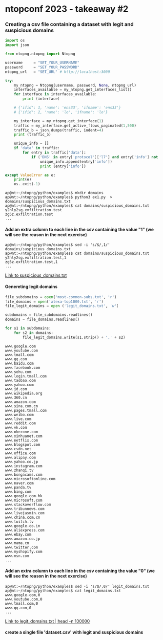 # ntopconf 2023 - takeaway #2

### Creating a csv file containing a dataset with legit and suspicious domains

```python
import os
import json

from ntopng.ntopng import Ntopng

username     = "SET_YOUR_USERNAME"
password     = "SET_YOUR_PASSWORD"
ntopng_url   = "SET_URL" # http://localhost:3000

try:
	my_ntopng = Ntopng(username, password, None, ntopng_url)
	interfaces_available = my_ntopng.get_interfaces_list()
	for interface in interfaces_available:
		print (interface)

	# {'ifid': 1, 'name': 'ens33', 'ifname': 'ens33'}
	# {'ifid': 2, 'name': 'lo', 'ifname': 'lo'}

	my_interface = my_ntopng.get_interface(1)
	traffic = my_interface.get_active_flows_paginated(1,500)
	traffic_b = json.dumps(traffic, indent=4)
	print (traffic_b)

	unique_info = []
	if 'data' in traffic:
		for entry in traffic['data']:
			if ('DNS' in entry['protocol']['l7'] and entry['info'] not in unique_info):
				unique_info.append(entry['info'])
				print (entry['info'])

except ValueError as e:
	print(e)
	os._exit(-1)
``` 


```shell
ap@nt:~/ntopng/python/examples$ mkdir domains
ap@nt:~/ntopng/python/examples$ python3 ex1.py  > domains/suspicious_domains.txt
ap@nt:~/ntopng/python/examples$ cat domains/suspicious_domains.txt
y2hly2sg.exfiltration.test
zg5z.exfiltration.test
...
```

#### Add an extra column to each line in the csv containing the value "1" (we will see the reason in the next exercise)
```shell
ap@nt:~/ntopng/python/examples$ sed -i 's/$/,1/' domains/suspicious_domains.txt
ap@nt:~/ntopng/python/examples$ cat domains/suspicious_domains.txt
y2hly2sg.exfiltration.test,1
zg5z.exfiltration.test,1
...
```

[Link to suspicious_domains.txt](https://github.com/PMorphin/ntop2023/tree/main/resources/suspicious_domains.txt)


#### Genereting legit domains

```python
file_subdomains = open('most-common-subs.txt', 'r')
file_domains = open('alexa-top1000.txt', 'r')
file_legit_domains = open ('legit_domains.txt', 'w')

subdomains = file_subdomains.readlines()
domains = file_domains.readlines()

for s1 in subdomains:
    for s2 in domains:
        file_legit_domains.write(s1.strip() + '.' + s2)
```
```
www.google.com
www.youtube.com
www.tmall.com
www.qq.com
www.baidu.com
www.facebook.com
www.sohu.com
www.login.tmall.com
www.taobao.com
www.yahoo.com
www.jd.com
www.wikipedia.org
www.360.cn
www.amazon.com
www.sina.com.cn
www.pages.tmall.com
www.weibo.com
www.live.com
www.reddit.com
www.vk.com
www.okezone.com
www.xinhuanet.com
www.netflix.com
www.blogspot.com
www.csdn.net
www.office.com
www.alipay.com
www.yahoo.co.jp
www.instagram.com
www.zhanqi.tv
www.bongacams.com
www.microsoftonline.com
www.naver.com
www.panda.tv
www.bing.com
www.google.com.hk
www.microsoft.com
www.stackoverflow.com
www.tribunnews.com
www.livejasmin.com
www.china.com.cn
www.twitch.tv
www.google.co.in
www.aliexpress.com
www.ebay.com
www.amazon.co.jp
www.mama.cn
www.twitter.com
www.myshopify.com
www.msn.com
...
```
#### Add an extra column to each line in the csv containing the value "0" (we will see the reason in the next exercise)
```shell
ap@nt:~/ntopng/python/examples$ sed -i 's/$/,0/' legit_domains.txt
ap@nt:~/ntopng/python/examples$ cat legit_domains.txt
www.google.com,0
www.youtube.com,0
www.tmall.com,0
www.qq.com,0
...
```

[Link to legit_domains.txt | head -n 100000](https://github.com/PMorphin/ntop2023/tree/main/resources/legit_domains.txt)


#### create a single file 'dataset.csv' with legit and suspicious domains


